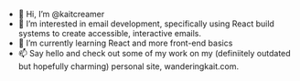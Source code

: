 - 👋 Hi, I’m @kaitcreamer
- 👀 I’m interested in email development, specifically using React build systems to create accessible, interactive emails.
- 🌱 I’m currently learning React and more front-end basics
- 📫 Say hello and check out some of my work on my (definiitely outdated but hopefully charming) personal site, wanderingkait.com.
